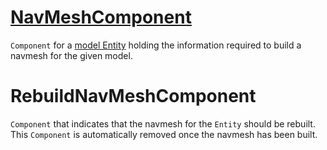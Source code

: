 # [NavMeshComponent](NavMeshComponent.hpp)

`Component` for a [model Entity](ModelComponent.md) holding the information required to build a navmesh for the given model.

# RebuildNavMeshComponent

`Component` that indicates that the navmesh for the `Entity` should be rebuilt. This `Component` is automatically removed once the navmesh has been built.